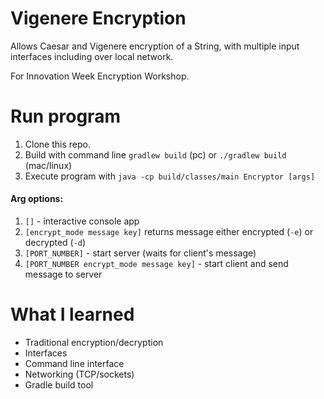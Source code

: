 # Vigenere Encryption
Allows Caesar and Vigenere encryption of a String, with multiple input interfaces including over local network.

For Innovation Week Encryption Workshop.

# Run program
1. Clone this repo.
1. Build with command line ```gradlew build``` (pc) or ```./gradlew build``` (mac/linux)
1. Execute program with ```java -cp build/classes/main Encryptor [args]```
#### Arg options:
  1. ```[]``` - interactive console app
  1. ```[encrypt_mode message key]``` returns message either encrypted (```-e```) or decrypted (```-d```)
  1. ```[PORT_NUMBER]``` - start server (waits for client's message)
  1. ```[PORT_NUMBER encrypt_mode message key]``` - start client and send message to server

# What I learned
* Traditional encryption/decryption
* Interfaces
* Command line interface
* Networking (TCP/sockets)
* Gradle build tool
